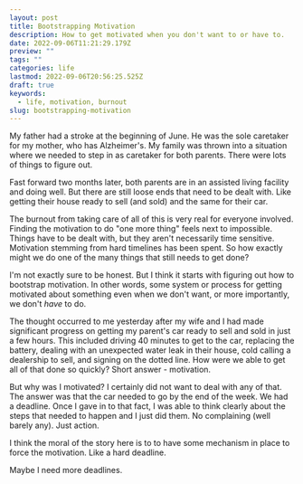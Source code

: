 ```yaml
---
layout: post
title: Bootstrapping Motivation
description: How to get motivated when you don't want to or have to.
date: 2022-09-06T11:21:29.179Z
preview: ""
tags: ""
categories: life
lastmod: 2022-09-06T20:56:25.525Z
draft: true
keywords:
  - life, motivation, burnout
slug: bootstrapping-motivation
---
```

My father had a stroke at the beginning of June.  He was the sole caretaker for my mother, who has Alzheimer's.  My family was thrown into a situation where we needed to step in as caretaker for both parents.  There were lots of things to figure out.

Fast forward two months later, both parents are in an assisted living facility and doing well.  But there are still loose ends that need to be dealt with.  Like getting their house ready to sell (and sold) and the same for their car.

The burnout from taking care of all of this is very real for everyone involved.  Finding the motivation to do "one more thing" feels next to impossible.  Things have to be dealt with, but they aren't necessarily time sensitive.  Motivation stemming from hard timelines has been spent.  So how exactly might we do one of the many things that still needs to get done?

I'm not exactly sure to be honest.  But I think it starts with figuring out how to bootstrap motivation.  In other words, some system or process for getting motivated about something even when we don't want, or more importantly, we don't *have* to do.

The thought occurred to me yesterday after my wife and I had made significant progress on getting my parent's car ready to sell and sold in just a few hours.  This included driving 40 minutes to get to the car, replacing the battery, dealing with an unexpected water leak in their house, cold calling a dealership to sell, and signing on the dotted line.  How were we able to get all of that done so quickly?  Short answer - motivation.

But why was I motivated?  I certainly did not want to deal with any of that.  The answer was that the car needed to go by the end of the week.  We had a deadline. Once I gave in to that fact, I was able to think clearly about the steps that needed to happen and I just did them.  No complaining (well barely any).  Just action.

I think the moral of the story here is to to have some mechanism in place to force the motivation.  Like a hard deadline.

Maybe I need more deadlines.